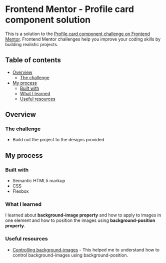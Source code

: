 # Frontend Mentor - Profile card component solution

This is a solution to the [Profile card component challenge on Frontend Mentor](https://www.frontendmentor.io/challenges/profile-card-component-cfArpWshJ). Frontend Mentor challenges help you improve your coding skills by building realistic projects. 

## Table of contents

- [Overview](#overview)
  - [The challenge](#the-challenge)
- [My process](#my-process)
  - [Built with](#built-with)
  - [What I learned](#what-i-learned)
  - [Useful resources](#useful-resources)


## Overview

### The challenge

- Build out the project to the designs provided


## My process

### Built with

- Semantic HTML5 markup
- CSS
- Flexbox

### What I learned

I learned about **background-image property** and how to apply to images in one element and how to position the images using **background-position property**.

### Useful resources

- [Controlling background-images](https://www.youtube.com/watch?v=3T_Jy1CqH9k) - This helped me to understand how to control background-images using background-position.